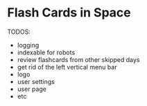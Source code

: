# Flash Cards in Space

TODOS:
- logging
- indexable for robots
- review flashcards from other skipped days
- get rid of the left vertical menu bar
- logo
- user settings
- user page
- etc